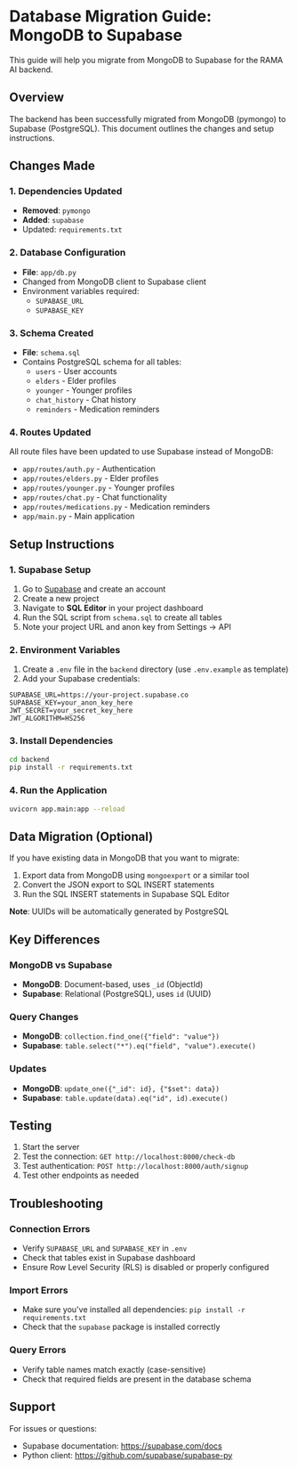 # Database Migration Guide: MongoDB to Supabase

This guide will help you migrate from MongoDB to Supabase for the RAMA AI backend.

## Overview

The backend has been successfully migrated from MongoDB (pymongo) to Supabase (PostgreSQL). This document outlines the changes and setup instructions.

## Changes Made

### 1. Dependencies Updated
- **Removed**: `pymongo`
- **Added**: `supabase`
- Updated: `requirements.txt`

### 2. Database Configuration
- **File**: `app/db.py`
- Changed from MongoDB client to Supabase client
- Environment variables required:
  - `SUPABASE_URL`
  - `SUPABASE_KEY`

### 3. Schema Created
- **File**: `schema.sql`
- Contains PostgreSQL schema for all tables:
  - `users` - User accounts
  - `elders` - Elder profiles
  - `younger` - Younger profiles
  - `chat_history` - Chat history
  - `reminders` - Medication reminders

### 4. Routes Updated
All route files have been updated to use Supabase instead of MongoDB:
- `app/routes/auth.py` - Authentication
- `app/routes/elders.py` - Elder profiles
- `app/routes/younger.py` - Younger profiles
- `app/routes/chat.py` - Chat functionality
- `app/routes/medications.py` - Medication reminders
- `app/main.py` - Main application

## Setup Instructions

### 1. Supabase Setup

1. Go to [Supabase](https://supabase.com) and create an account
2. Create a new project
3. Navigate to **SQL Editor** in your project dashboard
4. Run the SQL script from `schema.sql` to create all tables
5. Note your project URL and anon key from Settings → API

### 2. Environment Variables

1. Create a `.env` file in the `backend` directory (use `.env.example` as template)
2. Add your Supabase credentials:

```env
SUPABASE_URL=https://your-project.supabase.co
SUPABASE_KEY=your_anon_key_here
JWT_SECRET=your_secret_key_here
JWT_ALGORITHM=HS256
```

### 3. Install Dependencies

```bash
cd backend
pip install -r requirements.txt
```

### 4. Run the Application

```bash
uvicorn app.main:app --reload
```

## Data Migration (Optional)

If you have existing data in MongoDB that you want to migrate:

1. Export data from MongoDB using `mongoexport` or a similar tool
2. Convert the JSON export to SQL INSERT statements
3. Run the SQL INSERT statements in Supabase SQL Editor

**Note**: UUIDs will be automatically generated by PostgreSQL

## Key Differences

### MongoDB vs Supabase
- **MongoDB**: Document-based, uses `_id` (ObjectId)
- **Supabase**: Relational (PostgreSQL), uses `id` (UUID)

### Query Changes
- **MongoDB**: `collection.find_one({"field": "value"})`
- **Supabase**: `table.select("*").eq("field", "value").execute()`

### Updates
- **MongoDB**: `update_one({"_id": id}, {"$set": data})`
- **Supabase**: `table.update(data).eq("id", id).execute()`

## Testing

1. Start the server
2. Test the connection: `GET http://localhost:8000/check-db`
3. Test authentication: `POST http://localhost:8000/auth/signup`
4. Test other endpoints as needed

## Troubleshooting

### Connection Errors
- Verify `SUPABASE_URL` and `SUPABASE_KEY` in `.env`
- Check that tables exist in Supabase dashboard
- Ensure Row Level Security (RLS) is disabled or properly configured

### Import Errors
- Make sure you've installed all dependencies: `pip install -r requirements.txt`
- Check that the `supabase` package is installed correctly

### Query Errors
- Verify table names match exactly (case-sensitive)
- Check that required fields are present in the database schema

## Support

For issues or questions:
- Supabase documentation: https://supabase.com/docs
- Python client: https://github.com/supabase/supabase-py


